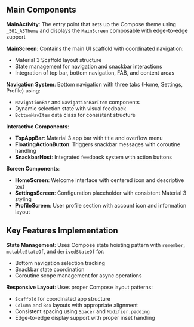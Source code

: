 ## Main Components

**MainActivity**: The entry point that sets up the Compose theme using `_501_A3Theme` and displays the `MainScreen` composable with edge-to-edge support

**MainScreen**: Contains the main UI scaffold with coordinated navigation:
- Material 3 Scaffold layout structure
- State management for navigation and snackbar interactions
- Integration of top bar, bottom navigation, FAB, and content areas

**Navigation System**: Bottom navigation with three tabs (Home, Settings, Profile) using:
- `NavigationBar` and `NavigationBarItem` components
- Dynamic selection state with visual feedback
- `BottomNavItem` data class for consistent structure

**Interactive Components**:
- **TopAppBar**: Material 3 app bar with title and overflow menu
- **FloatingActionButton**: Triggers snackbar messages with coroutine handling
- **SnackbarHost**: Integrated feedback system with action buttons

**Screen Components**:
- **HomeScreen**: Welcome interface with centered icon and descriptive text
- **SettingsScreen**: Configuration placeholder with consistent Material 3 styling
- **ProfileScreen**: User profile section with account icon and information layout

## Key Features Implementation

**State Management**: Uses Compose state hoisting pattern with `remember`, `mutableStateOf`, and `derivedStateOf` for:
- Bottom navigation selection tracking
- Snackbar state coordination
- Coroutine scope management for async operations

**Responsive Layout**: Uses proper Compose layout patterns:
- `Scaffold` for coordinated app structure
- `Column` and `Box` layouts with appropriate alignment
- Consistent spacing using `Spacer` and `Modifier.padding`
- Edge-to-edge display support with proper inset handling
